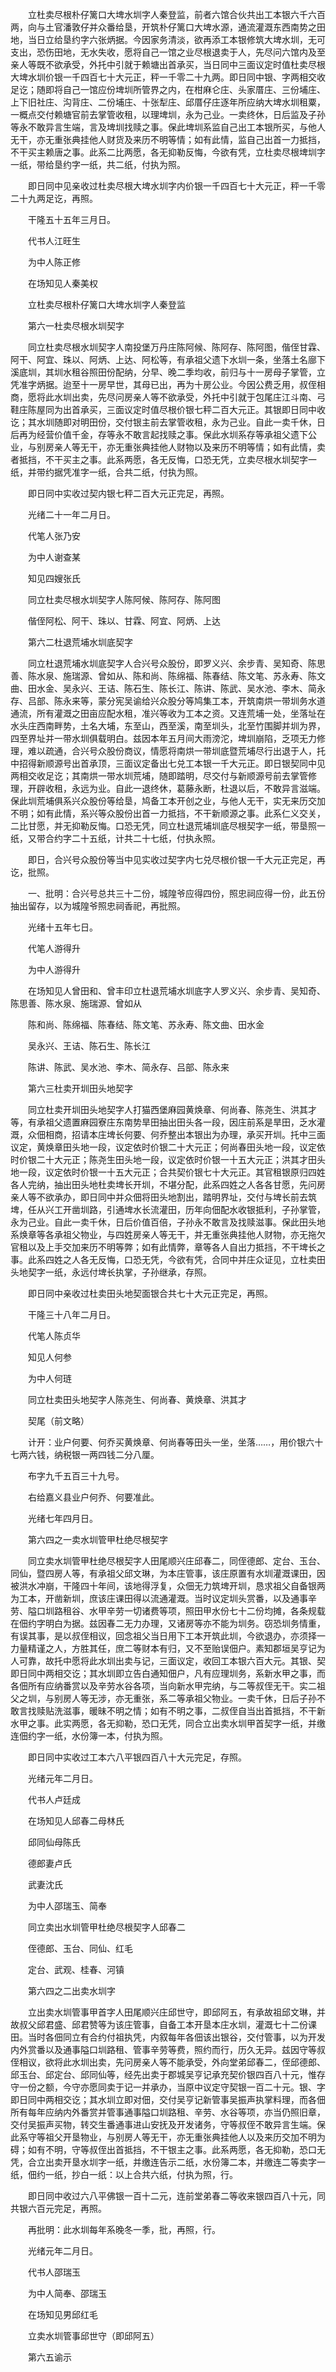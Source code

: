 <!-- { "loadSidebar": true } -->
　　立杜卖尽根朴仔篱口大埤水圳字人秦登监，前者六馆合伙共出工本银六千六百两，向与土官潘敦仔并众番给垦，开筑朴仔篱口大埤水源，通流灌溉东西南势之田地，当日立给垦约字六张炳据。今因家务清淡，欲再添工本银修筑大埤水圳，无可支出，恐伤田地，无水失收，愿将自己一馆之业尽根退卖于人，先尽问六馆内及至亲人等既不欲承受，外托中引就于赖塘出首承买，当日同中三面议定时值杜卖尽根大埤水圳价银一千四百七十大元正，秤一千零二十九两。即日同中银、字两相交收足讫；随即将自己一馆应份埤圳所管界之内，在柑麻仑庄、头家厝庄、三份埔庄、上下旧社庄、沟背庄、二份埔庄、十张犁庄、邱厝仔庄逐年所应纳大埤水圳租粟，一概点交付赖塘官前去掌管收租，以理埤圳，永为己业。一卖终休，日后监及子孙等永不敢异言生端，言及埤圳找赎之事。保此埤圳系监自己出工本银所买，与他人无干，亦无重张典挂他人财货及来历不明等情；如有此情，监自己出首一力抵挡，不干买主赖唐之事。此系二比两愿，各无抑勒反悔，今欲有凭，立杜卖尽根埤圳字一纸，带给垦约字一纸，共二纸，付执为照。

　　即日同中见亲收过杜卖尽根大埤水圳字内价银一千四百七十大元正，秤一千零二十九两足讫，再照。

　　干隆五十五年三月日。

　　代书人江旺生

　　为中人陈正修

　　在场知见人秦美权

　　立杜卖尽根朴仔篱口大埤水圳字人秦登监

　　第六一杜卖尽根水圳契字

　　同立杜卖尽根水圳契字人南投堡万丹庄陈阿候、陈阿存、陈阿图，偕侄甘霖、阿干、阿宜、珠以、阿炳、上达、阿松等，有承祖父遗下水圳一条，坐落土名廍下溪底圳，其圳水租谷照田份配纳，分早、晚二季均收，前归与十一房母子掌管，立凭准字炳据。迨至十一房早世，其母已出，再为十房公业。今因公费乏用，叔侄相商，愿将此水圳出卖，先尽问房亲人等不欲承受，外托中引就于包尾庄江斗南、弓鞋庄陈屋同为出首承买，三面议定时值尽根价银七秤二百大元正。其银即日同中收讫；其水圳随即对明田份，交付银主前去掌管收租，永为己业。自此一卖千休，日后再为经营价值千金，存等永不敢言起找赎之事。保此水圳系存等承祖父遗下公业，与别房亲人等无干，亦无重张典挂他人财物以及来历不明等情；如有此情，卖者抵挡，不干买主之事。此系两愿，各无反悔，口恐无凭，立卖尽根水圳契字一纸，并带约据凭准字一纸，合共二纸，付执为照。

　　即日同中实收过契内银七秤二百大元正完足，再照。

　　光绪二十一年二月日。

　　代笔人张乃安

　　为中人谢查某

　　知见四嫂张氏

　　同立杜卖尽根水圳契字人陈阿候、陈阿存、陈阿图

　　偕侄阿松、阿干、珠以、甘霖、阿宜、阿炳、上达

　　第六二杜退荒埔水圳底契字

　　同立杜退荒埔水圳底契字人合兴号众股份，即罗义兴、余步青、吴知奇、陈思善、陈水泉、施瑞源、曾如从、陈和尚、陈绵福、陈春结、陈文笔、苏永寿、陈文曲、田水金、吴永兴、王诘、陈石生、陈长江、陈讲、陈武、吴水池、李木、简永存、吕部、陈永来等，蒙分宪吴谕给兴众股分等鸠集工本，开筑南烘一带圳务水道通流，所有灌溉之田亩应配水租，准兴等收为工本之资。又连荒埔一处，坐落址在水头庄西南畔势，土名大埔，东至山，西至溪，南至圳头，北至竹围脚并圳为界，四至界址并一带水圳俱载明白。兹因本年五月间大雨滂沱，埤圳崩陷，乏项无力修理，难以疏通，合兴号众股份商议，情愿将南烘一带圳底暨荒埔尽行出退于人，托中招得新顺源号出首承顶，三面议定备出七兑工本银一千大元正。即日银契同中见两相交收足讫；其南烘一带水圳荒埔，随即踏明，尽交付与新顺源号前去掌管修理，开辟收租，永远为业。自此一退终休，葛藤永断，杜退以后，不敢异言滋端。保此圳荒埔俱系兴众股份等给垦，鸠备工本开创之业，与他人无干，实无来历交加不明；如有此情，系兴等众股份出首一力抵挡，不干新顺源之事。此系仁义交关，二比甘愿，并无抑勒反悔。口恐无凭，同立杜退荒埔圳底尽根契字一纸，带垦照一纸，又带合约字二十五纸，计共二十七纸，付执永照。

　　即日，合兴号众股份等当中见实收过契字内七兑尽根价银一千大元正完足，再讫，批照。

　　一、批明：合兴号总共三十二份，城隍爷应得四份，照忠祠应得一份，此五份抽出留存，以为城隍爷照忠祠香祀，再批照。

　　光绪十五年七日。

　　代笔人游得升

　　为中人游得升

　　在场知见人曾田和、曾丰印立杜退荒埔水圳底字人罗义兴、余步青、吴知奇、陈思善、陈水泉、施瑞源、曾如从

　　陈和尚、陈绵福、陈春结、陈文笔、苏永寿、陈文曲、田水金

　　吴永兴、王诘、陈石生、陈长江

　　陈讲、陈武、吴水池、李木、简永存、吕部、陈永来

　　第六三杜卖开圳田头地契字

　　同立杜卖开圳田头地契字人打猫西堡麻园黄焕章、何尚春、陈尧生、洪其才等，有承祖父遗置麻园寮庄东南势旱田抽出田头各一段，因庄前系是旱田，乏水灌溉，众佃相商，招请本庄埤长何要、何乔整出本银出为办理，承买开圳。托中三面议定，黄焕章田头地一段，议定依时价银二十大元正；何尚春田头地一段，议定依时价银二十大元正；陈尧生田头地一段，议定依时价银一十五大元正；洪其才田头地一段，议定依时价银一十五大元正；合共契价银七十大元正。其官租银原归四姓各人完纳，抽出田头地杜卖埤长开圳，不堪分配，此系四姓之人各各甘愿，先问房亲人等不欲承办，即日同中并众佃将田头地割出，踏明界址，交付与埤长前去筑埤，任从兴工开凿圳路，引通埤水长流灌田，历年向佃配水收银抵利，子孙掌管，永为己业。自此一卖千休，日后价值百倍，子孙永不敢言及找赎滋事。保此田头地系焕章等各承祖父物业，与四姓房亲人等无干，并无重张典挂他人财物，亦无拖欠官租以及上手交加来历不明等弊；如有此情弊，章等各人自出力抵挡，不干埤长之事。此系四姓之人各无反悔，口恐无凭，今欲有凭，合同中并庄众证见，立杜卖田头地契字一纸，永远付埤长执掌，子孙继承，存照。

　　即日同中亲收过杜卖田头地契面银合共七十大元正完足，再照。

　　干隆三十八年二月日。

　　代笔人陈贞华

　　知见人何参

　　为中人何琏

　　同立杜卖田头地契字人陈尧生、何尚春、黄焕章、洪其才

　　契尾（前文略）

　　计开：业户何要、何乔买黄焕章、何尚春等田头一坐，坐落……，用价银六十七两六钱，纳税银一两四钱二分八厘。

　　布字九千五百三十九号。

　　右给嘉义县业户何乔、何要准此。

　　光绪七年四月日。

　　第六四之一卖水圳管甲杜绝尽根契字

　　同立卖水圳管甲杜绝尽根契字人田尾顺兴庄邱春二，同侄德郎、定台、玉台、同仙，暨四房人等，有承祖父邱文琳，为本庄管事，该庄原置有水圳灌溉课田，因被洪水冲崩，干隆四十年间，该地得浮复，众佃无力筑埤开圳，恳求祖父自备银两为工本，开凿新圳，庶该庄课田得以流通灌溉。当时议定圳头赏番，以及通事辛劳、隘口圳路租谷、水甲辛劳一切诸费等项，照田甲水份七十二份均摊，各条规载在佃约字明白为据。兹因春二无力办理，又诸房等亦不能为圳务。窃恐圳务情重，有误其事，是以叔侄相议，回念祖父当日用下工本开筑此圳，今欲退办，亦须择一力量精谨之人，方胜其任，庶二等财本有归，又不至贻误佃户。素知郡垣吴亨记为人可靠，故托中愿将此水圳出卖与记，三面议定，收回工本银六百大元。其银、契即日同中两相交讫；其水圳即立告白通知佃户，凡有应理圳务，系新水甲之事，而各佃所有应纳番赏以及辛劳水谷各项，当向新水甲完纳，与二等叔侄无干。实二祖父之圳，与别房人等无涉，亦无重张，系二等承祖父物业。一卖千休，日后子孙不敢言找赎贴洗滋事，暖昧不明之情；如有不明之事，二叔侄自当出首抵挡，不干新水甲之事。此实两愿，各无抑勒，恐口无凭，同合立出卖水圳甲首契字一纸，并缴连佃约字一纸，水份簿一本，付执为照。

　　即日同中实收过工本六八平银四百八十大元完足，存照。

　　光绪元年二月日。

　　代书人卢廷成

　　在场知见人邱春二母林氏

　　邱同仙母陈氏

　　德郎妻卢氏

　　武妻沈氏

　　为中人邵瑞玉、简奉

　　同立卖出水圳管甲杜绝尽根契字人邱春二

　　侄德郎、玉台、同仙、红毛

　　定台、武观、桂春、河镇

　　第六四之二出卖水圳字

　　立出卖水圳管事甲首字人田尾顺兴庄邱世守，即邱阿五，有承故祖邱文琳，并故叔父邱君盛、邱君赞等为该庄管事，自备工本开垦本庄水圳，灌溉七十二份课田。当时各佃同立有合约付祖执凭，内叙每年各佃该出银谷，交付管事，以为开发内外赏番以及通事隘口圳路租、管事辛劳等费，照约而行，历久无异。兹因守等叔侄相议，欲将此水圳出卖，先问房亲人等不能承受，外向堂弟邱春二，侄邱德郎、邱玉台、邱定台、邱同仙等，经先出卖于郡城吴亨记承充契价银四百八十元，惟存守一份之额，今守亦愿同卖于记一并承办，当原中议定守契银一百二十元。银、字即日同中两相交讫；其水圳立即对佃，交付吴亨记新管事吴振声执掌料理，而各佃所有每年应纳内外番赏并管事通事隘口圳路租、辛劳、水谷等项，亦当仍照旧章，交付吴振声买物，转交生番通事进山安抚及开发诸务，守等叔侄不敢异言生端。保此系守等祖父开垦物业，与别房人等无干，亦无重张典挂他人以及来历交加不明为碍；如有不明，守等叔侄出首抵挡，不干银主之事。此系两愿，各无抑勒，恐口无凭，合立出卖开垦水圳字一纸，并缴连告示二纸，水份簿二本，并缴连二等卖字一纸，佃约一纸，抄白一纸：以上合共六纸，付执为照，行。

　　即日同中收过六八平佛银一百十二元，连前堂弟春二等收来银四百八十元，同共银六百元完足，再照。

　　再批明：此水圳每年系晚冬一季，批，再照，行。

　　光绪元年二月日。

　　代书人邵瑞玉

　　为中人简奉、邵瑞玉

　　在场知见男邱红毛

　　立卖水圳管事邱世守（即邱阿五）

　　第六五谕示

